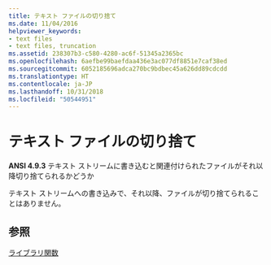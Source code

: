 ```yaml
---
title: テキスト ファイルの切り捨て
ms.date: 11/04/2016
helpviewer_keywords:
- text files
- text files, truncation
ms.assetid: 238307b3-c580-4280-ac6f-51345a2365bc
ms.openlocfilehash: 6aefbe99baefdaa436e3ac077df8851e7caf38ed
ms.sourcegitcommit: 6052185696adca270bc9bdbec45a626dd89cdcdd
ms.translationtype: HT
ms.contentlocale: ja-JP
ms.lasthandoff: 10/31/2018
ms.locfileid: "50544951"
---
```

# <a name="truncation-of-text-files"></a>テキスト ファイルの切り捨て

**ANSI 4.9.3** テキスト ストリームに書き込むと関連付けられたファイルがそれ以降切り捨てられるかどうか

テキスト ストリームへの書き込みで、それ以降、ファイルが切り捨てられることはありません。

## <a name="see-also"></a>参照

[ライブラリ関数](../c-language/library-functions.md)